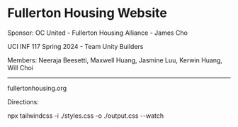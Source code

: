 # Fullerton Housing Website

Sponsor: OC United - Fullerton Housing Alliance - James Cho

UCI INF 117 Spring 2024 - Team Unity Builders

Members: Neeraja Beesetti, Maxwell Huang, Jasmine Luu, Kerwin Huang, Will Choi

---

fullertonhousing.org

Directions:

npx tailwindcss -i ./styles.css -o ./output.css --watch
